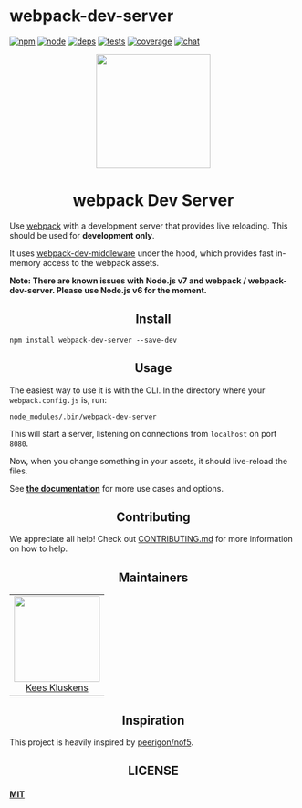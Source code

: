 # webpack-dev-server

[![npm][npm]][npm-url]
[![node][node]][node-url]
[![deps][deps]][deps-url]
[![tests][tests]][tests-url]
[![coverage][cover]][cover-url]
[![chat][chat]][chat-url]

<div align="center">
  <a href="https://github.com/webpack/webpack">
    <img width="200" height="200"
      src="https://webpack.js.org/assets/icon-square-big.svg">
  </a>
  <h1>webpack Dev Server</h1>
</div>

Use [webpack](https://webpack.js.org) with a development server that provides live reloading. This should be used for **development only**.

It uses [webpack-dev-middleware](https://github.com/webpack/webpack-dev-middleware) under the hood, which provides fast in-memory access to the webpack assets.

**Note: There are known issues with Node.js v7 and webpack / webpack-dev-server. Please use Node.js v6 for the moment.**

<h2 align="center">Install</h2>

```
npm install webpack-dev-server --save-dev
```

<h2 align="center">Usage</h2>

The easiest way to use it is with the CLI. In the directory where your `webpack.config.js` is, run:

```
node_modules/.bin/webpack-dev-server
```

This will start a server, listening on connections from `localhost` on port `8080`.

Now, when you change something in your assets, it should live-reload the files.

See [**the documentation**](http://webpack.github.io/docs/webpack-dev-server.html) for more use cases and options.

<h2 align="center">Contributing</h2>

We appreciate all help! Check out [CONTRIBUTING.md](CONTRIBUTING.md) for more information on how to help.

<h2 align="center">Maintainers</h2>

<table>
  <tbody>
    <tr>
      <td align="center">
        <img width="150" height="150"
        src="https://avatars.githubusercontent.com/SpaceK33z?v=3">
        <br />
        <a href="https://github.com/">Kees Kluskens</a>
      </td>
    </tr>
  </tbody>
</table>

<h2 align="center">Inspiration</h2>

This project is heavily inspired by [peerigon/nof5](https://github.com/peerigon/nof5).

<h2 align="center">LICENSE</h2>

#### [MIT](./LICENSE)


[npm]: https://img.shields.io/npm/v/webpack-dev-server.svg
[npm-url]: https://npmjs.com/package/webpack-dev-server

[node]: https://img.shields.io/node/v/webpack-dev-server.svg
[node-url]: https://nodejs.org

[deps]: https://david-dm.org/webpack/webpack-dev-server.svg
[deps-url]: https://david-dm.org/webpack/webpack-dev-server

[tests]: http://img.shields.io/travis/webpack/webpack-dev-server.svg
[tests-url]: https://travis-ci.org/webpack/webpack-dev-server

[cover]: https://codecov.io/gh/webpack/webpack-dev-server/branch/master/graph/badge.svg
[cover-url]: https://codecov.io/gh/webpack/webpack-dev-server

[chat]: https://badges.gitter.im/webpack/webpack.svg
[chat-url]: https://gitter.im/webpack/webpack
